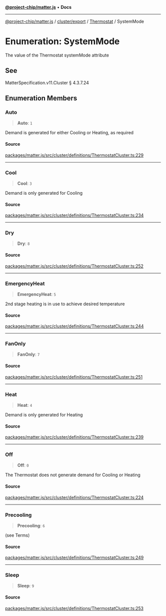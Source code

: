 [**@project-chip/matter.js**](../../../../../README.md) • **Docs**

***

[@project-chip/matter.js](../../../../../modules.md) / [cluster/export](../../../README.md) / [Thermostat](../README.md) / SystemMode

# Enumeration: SystemMode

The value of the Thermostat systemMode attribute

## See

MatterSpecification.v11.Cluster § 4.3.7.24

## Enumeration Members

### Auto

> **Auto**: `1`

Demand is generated for either Cooling or Heating, as required

#### Source

[packages/matter.js/src/cluster/definitions/ThermostatCluster.ts:229](https://github.com/project-chip/matter.js/blob/7a8cbb56b87d4ccf34bec5a9a95ab40a1711324f/packages/matter.js/src/cluster/definitions/ThermostatCluster.ts#L229)

***

### Cool

> **Cool**: `3`

Demand is only generated for Cooling

#### Source

[packages/matter.js/src/cluster/definitions/ThermostatCluster.ts:234](https://github.com/project-chip/matter.js/blob/7a8cbb56b87d4ccf34bec5a9a95ab40a1711324f/packages/matter.js/src/cluster/definitions/ThermostatCluster.ts#L234)

***

### Dry

> **Dry**: `8`

#### Source

[packages/matter.js/src/cluster/definitions/ThermostatCluster.ts:252](https://github.com/project-chip/matter.js/blob/7a8cbb56b87d4ccf34bec5a9a95ab40a1711324f/packages/matter.js/src/cluster/definitions/ThermostatCluster.ts#L252)

***

### EmergencyHeat

> **EmergencyHeat**: `5`

2nd stage heating is in use to achieve desired temperature

#### Source

[packages/matter.js/src/cluster/definitions/ThermostatCluster.ts:244](https://github.com/project-chip/matter.js/blob/7a8cbb56b87d4ccf34bec5a9a95ab40a1711324f/packages/matter.js/src/cluster/definitions/ThermostatCluster.ts#L244)

***

### FanOnly

> **FanOnly**: `7`

#### Source

[packages/matter.js/src/cluster/definitions/ThermostatCluster.ts:251](https://github.com/project-chip/matter.js/blob/7a8cbb56b87d4ccf34bec5a9a95ab40a1711324f/packages/matter.js/src/cluster/definitions/ThermostatCluster.ts#L251)

***

### Heat

> **Heat**: `4`

Demand is only generated for Heating

#### Source

[packages/matter.js/src/cluster/definitions/ThermostatCluster.ts:239](https://github.com/project-chip/matter.js/blob/7a8cbb56b87d4ccf34bec5a9a95ab40a1711324f/packages/matter.js/src/cluster/definitions/ThermostatCluster.ts#L239)

***

### Off

> **Off**: `0`

The Thermostat does not generate demand for Cooling or Heating

#### Source

[packages/matter.js/src/cluster/definitions/ThermostatCluster.ts:224](https://github.com/project-chip/matter.js/blob/7a8cbb56b87d4ccf34bec5a9a95ab40a1711324f/packages/matter.js/src/cluster/definitions/ThermostatCluster.ts#L224)

***

### Precooling

> **Precooling**: `6`

(see Terms)

#### Source

[packages/matter.js/src/cluster/definitions/ThermostatCluster.ts:249](https://github.com/project-chip/matter.js/blob/7a8cbb56b87d4ccf34bec5a9a95ab40a1711324f/packages/matter.js/src/cluster/definitions/ThermostatCluster.ts#L249)

***

### Sleep

> **Sleep**: `9`

#### Source

[packages/matter.js/src/cluster/definitions/ThermostatCluster.ts:253](https://github.com/project-chip/matter.js/blob/7a8cbb56b87d4ccf34bec5a9a95ab40a1711324f/packages/matter.js/src/cluster/definitions/ThermostatCluster.ts#L253)
